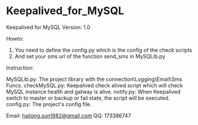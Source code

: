 # Keepalived_for_MySQL
Keepalived for MySQL
Version: 1.0

Howto: 
1. You need to define the config.py which is the config of the check scripts
2. And set your sms url of the function send_sms in MySQLib.py 

Instruction: 

MySQLib.py:  The project library with the connection\Logging\Email\Sms Funcs.
checkMySQL.py: Keepalived check alived script which will check MySQL instance health and gatway is alive.
notify.py: When Keepalived switch to master or backup or fail state, the script will be executed.
config.py: The project's config file.

Email: hailong.sun1982@gmail.com 
QQ: 173386747